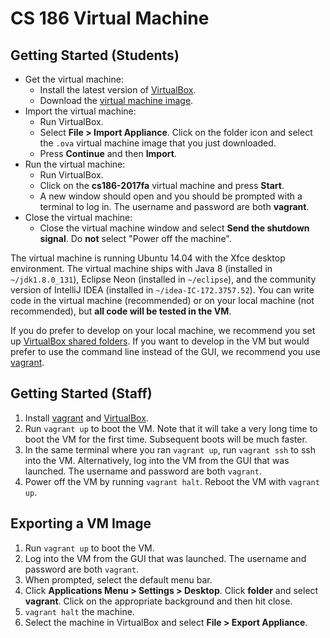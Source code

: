 # CS 186 Virtual Machine

## Getting Started (Students)
- Get the virtual machine:
    - Install the latest version of
      [VirtualBox](https://www.virtualbox.org/wiki/Downloads).
    - Download the [virtual machine image](TODO).
- Import the virtual machine:
    - Run VirtualBox.
    - Select **File > Import Appliance**. Click on the folder icon and select
      the `.ova` virtual machine image that you just downloaded.
    - Press **Continue** and then **Import**.
- Run the virtual machine:
    - Run VirtualBox.
    - Click on the **cs186-2017fa** virtual machine and press **Start**.
    - A new window should open and you should be prompted with a terminal to
      log in. The username and password are both **vagrant**.
- Close the virtual machine:
    - Close the virtual machine window and select **Send the shutdown signal**.
      Do **not** select "Power off the machine".

The virtual machine is running Ubuntu 14.04 with the Xfce desktop environment.
The virtual machine ships with Java 8 (installed in `~/jdk1.8.0_131`), Eclipse
Neon (installed in `~/eclipse`), and the community version of IntelliJ IDEA
(installed in `~/idea-IC-172.3757.52`). You can write code in the virtual
machine (recommended) or on your local machine (not recommended), but **all
code will be tested in the VM**.

If you do prefer to develop on your local machine, we recommend you set up
[VirtualBox shared
folders](https://www.virtualbox.org/manual/ch04.html#sharedfolders). If you
want to develop in the VM but would prefer to use the command line instead of
the GUI, we recommend you use
[vagrant](https://github.com/berkeley-cs186/vm#getting-started-staff).

## Getting Started (Staff)
1. Install [vagrant](https://www.vagrantup.com/downloads.html) and
   [VirtualBox](https://www.virtualbox.org/wiki/Downloads).
2. Run `vagrant up` to boot the VM. Note that it will take a very long time to
   boot the VM for the first time. Subsequent boots will be much faster.
3. In the same terminal where you ran `vagrant up`, run `vagrant ssh` to ssh
   into the VM. Alternatively, log into the VM from the GUI that was launched.
   The username and password are both `vagrant`.
4. Power off the VM by running `vagrant halt`. Reboot the VM with `vagrant up`.

## Exporting a VM Image
1. Run `vagrant up` to boot the VM.
2. Log into the VM from the GUI that was launched. The username and password
   are both `vagrant`.
3. When prompted, select the default menu bar.
4. Click **Applications Menu > Settings > Desktop**. Click **folder** and
   select **vagrant**. Click on the appropriate background and then hit close.
5. `vagrant halt` the machine.
6. Select the machine in VirtualBox and select **File > Export Appliance**.
